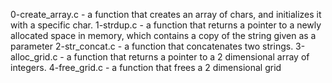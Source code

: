 0-create_array.c - a function that creates an array of chars, and initializes it with a specific char.
1-strdup.c - a function that returns a pointer to a newly allocated space in memory, which contains a copy of the string given as a parameter
2-str_concat.c - a function that concatenates two strings.
3-alloc_grid.c -  a function that returns a pointer to a 2 dimensional array of integers.
4-free_grid.c - a function that frees a 2 dimensional grid
